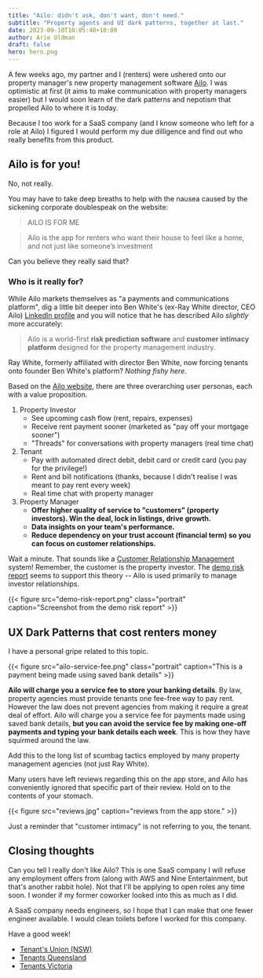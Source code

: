 ```yaml
---
title: "Ailo: didn't ask, don't want, don't need."
subtitle: "Property agents and UI dark patterns, together at last."
date: 2023-09-10T10:05:40+10:00
author: Arie Oldman
draft: false
hero: hero.png
---
```


A few weeks ago, my partner and I (renters) were ushered onto our property manager's new property management software [Ailo](https://www.smh.com.au/national/nsw/tenants-feel-forced-onto-fee-charging-rent-payment-apps-20230707-p5dmi8.html). I was optimistic at first (it aims to make communication with property managers easier) but I would soon learn of the dark patterns and nepotism that propelled Ailo to where it is today.

Because I too work for a SaaS company (and I know someone who left for a role at Ailo) I figured I would perform my due dilligence and find out who really benefits from this product.

## Ailo is for you!

No, not really.

You may have to take deep breaths to help with the nausea caused by the sickening corporate doublespeak on the website:

> AILO IS FOR ME

> Ailo is the app for renters who want their house to feel like a home, and not just like someone’s investment

Can you believe they really said that?

### Who is it really for?

While Ailo markets themselves as "a payments and communications platform", dig a little bit deeper into Ben White's (ex-Ray White director, CEO Ailo) [LinkedIn profile](https://au.linkedin.com/in/benbwhite) and you will notice that he has described Ailo _slightly_ more accurately:

> Ailo is a world-first **risk prediction software** and **customer intimacy platform** designed for the property management industry.

Ray White, formerly affiliated with director Ben White, now forcing tenants onto founder Ben White's platform? _Nothing fishy here_.

Based on the [Ailo website](https://ailo.io/), there are three overarching user personas, each with a value proposition.

1. Property Investor
    - See upcoming cash flow (rent, repairs, expenses)
    - Receive rent payment sooner (marketed as "pay off your mortgage sooner")
    - "Threads" for conversations with property managers (real time chat)
2. Tenant
    - Pay with automated direct debit, debit card or credit card (you pay for the privilege!)
    - Rent and bill notifications (thanks, because I didn't realise I was meant to pay rent every week)
    - Real time chat with property manager
3. Property Manager
    - **Offer higher quality of service to "customers" (property investors). Win the deal, lock in listings, drive growth.**
    - **Data insights on your team's performance.**
    - **Reduce dependency on your trust account (financial term) so you can focus on customer relationships.**

Wait a minute. That sounds like a [Customer Relationship Management](https://en.wikipedia.org/wiki/Customer_relationship_management) system! Remember, the customer is the property investor. The [demo risk report](https://s3-ap-southeast-2.amazonaws.com/ailo-assets/pdfs/demo+protect+report.pdf) seems to support this theory -- Ailo is used primarily to manage investor relationships.

{{< figure src="demo-risk-report.png" class="portrait" caption="Screenshot from the demo risk report" >}}

## UX Dark Patterns that cost renters money

I have a personal gripe related to this topic.

{{< figure src="ailo-service-fee.png" class="portrait" caption="This is a payment being made using saved bank details" >}}

**Ailo will charge you a service fee to store your banking details**. By law, property agencies must provide tenants one fee-free way to pay rent. However the law does not prevent agencies from making it require a great deal of effort. Ailo will charge you a service fee for payments made using saved bank details, **but you can avoid the service fee by making one-off payments and typing your bank details each week**. This is how they have squirmed around the law.

Add this to the long list of scumbag tactics employed by many property management agencies (not just Ray White).

Many users have left reviews regarding this on the app store, and Ailo has conveniently ignored that specific part of their review. Hold on to the contents of your stomach.

{{< figure src="reviews.jpg" caption="reviews from the app store." >}}

Just a reminder that "customer intimacy" is not referring to you, the tenant.

## Closing thoughts

Can you tell I really don't like Ailo? This is one SaaS company I will refuse any employment offers from (along with AWS and Nine Entertainment, but that's another rabbit hole). Not that I'll be applying to open roles any time soon. I wonder if my former coworker looked into this as much as I did.

A SaaS company needs engineers, so I hope that I can make that one fewer engineer available. I would clean toilets before I worked for this company.

Have a good week!

* [Tenant's Union (NSW)](https://www.tenants.org.au/)
* [Tenants Queensland](https://tenantsqld.org.au/)
* [Tenants Victoria](https://tenantsvic.org.au/)
